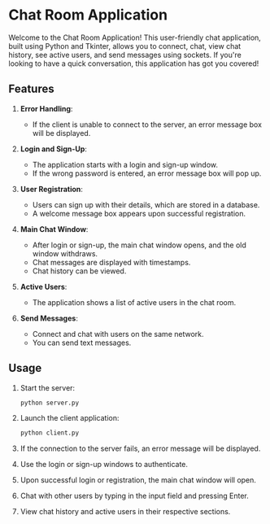 # Chat Room Application

Welcome to the Chat Room Application! This user-friendly chat application, built using Python and Tkinter, allows you to connect, chat, view chat history, see active users, and send messages using sockets. If you're looking to have a quick conversation, this application has got you covered!

## Features

1. **Error Handling**:
   - If the client is unable to connect to the server, an error message box will be displayed.

2. **Login and Sign-Up**:
   - The application starts with a login and sign-up window.
   - If the wrong password is entered, an error message box will pop up.

3. **User Registration**:
   - Users can sign up with their details, which are stored in a database.
   - A welcome message box appears upon successful registration.

4. **Main Chat Window**:
   - After login or sign-up, the main chat window opens, and the old window withdraws.
   - Chat messages are displayed with timestamps.
   - Chat history can be viewed.

5. **Active Users**:
   - The application shows a list of active users in the chat room.

6. **Send Messages**:
   - Connect and chat with users on the same network.
   - You can send text messages.

## Usage

1. Start the server:

   ```bash
   python server.py
   ```

2. Launch the client application:

   ```bash
   python client.py
   ```

3. If the connection to the server fails, an error message will be displayed.
4. Use the login or sign-up windows to authenticate.
5. Upon successful login or registration, the main chat window will open.
6. Chat with other users by typing in the input field and pressing Enter.
7. View chat history and active users in their respective sections.

